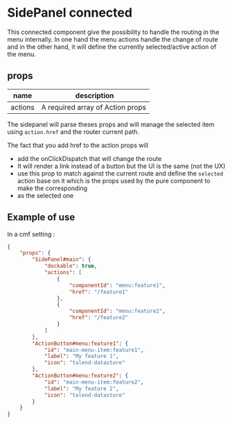 # SidePanel connected

This connected component give the possibility to handle the routing in the menu internally. In one hand the menu actions handle the change of route and in the other hand, it will define the currently selected/active action of the menu.


## props

| name    |  description                    |
| ------- | ------------------------------- |
| actions | A required array of Action props |

The sidepanel will parse theses props and will manage the selected item using `action.href` and the router current path.

The fact that you add href to the action props will

- add the onClickDispatch that will change the route
- It will render a link instead of a button but the UI is the same (not the UX)
- use this prop to match against the current route and define the `selected` action base on it which is the props used by the pure component to make the corresponding <li> as the selected one


## Example of use

In a cmf setting :

```json
{
	"props": {
		"SidePanel#main": {
			"dockable": true,
			"actions": [
				{
					"componentId": "menu:feature1",
					"href": "/feature1"
				},
				{
					"componentId": "menu:feature2",
					"href": "/feature2"
				}
			]
		},
		"ActionButton#menu:feature1": {
			"id": "main-menu-item:feature1",
			"label": "My feature 1",
			"icon": "talend-datastore"
		},
		"ActionButton#menu:feature2": {
			"id": "main-menu-item:feature2",
			"label": "My feature 2",
			"icon": "talend-datastore"
		}
	}
}
```
